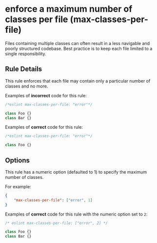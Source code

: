 # enforce a maximum number of classes per file (max-classes-per-file)

Files containing multiple classes can often result in a less navigable
and poorly structured codebase. Best practice is to keep each file
limited to a single responsibility.

## Rule Details

This rule enforces that each file may contain only a particular number
of classes and no more.

Examples of **incorrect** code for this rule:

```js
/*eslint max-classes-per-file: "error"*/

class Foo {}
class Bar {}
```

Examples of **correct** code for this rule:

```js
/*eslint max-classes-per-file: "error"*/

class Foo {}
```

## Options

This rule has a numeric option (defaulted to 1) to specify the
maximum number of classes.

For example:

```json
{
    "max-classes-per-file": ["error", 1]
}
```

Examples of **correct** code for this rule with the numeric option set to `2`:

```js
/* eslint max-classes-per-file: ["error", 2] */

class Foo {}
class Bar {}
```
